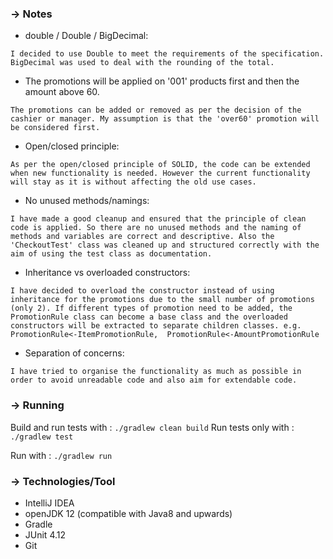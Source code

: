 ### -> Notes

- double / Double / BigDecimal:

```I decided to use Double to meet the requirements of the specification. BigDecimal was used to deal with the rounding of the total. ```


- The promotions will be applied on '001' products first and then the amount above 60.

```The promotions can be added or removed as per the decision of the cashier or manager. My assumption is that the 'over60' promotion will be considered first.```


- Open/closed principle:

``As per the open/closed principle of SOLID, the code can be extended when new functionality is needed. However the current functionality will stay as it is without affecting the old use cases.``

- No unused methods/namings:

``I have made a good cleanup and ensured that the principle of clean code is applied. So there are no unused methods and the naming of methods and variables are correct and descriptive. Also the 'CheckoutTest' class was cleaned up and structured correctly with the aim of using the test class as documentation.``


- Inheritance vs overloaded constructors:

``I have decided to overload the constructor instead of using inheritance for the promotions due to the small number of promotions (only 2). If different types of promotion need to be added, the PromotionRule class can become a base class and the overloaded constructors will be extracted to separate children classes. e.g. PromotionRule<-ItemPromotionRule, 
PromotionRule<-AmountPromotionRule``

- Separation of concerns:

``I have tried to organise the functionality as much as possible in order to avoid unreadable code and also aim for extendable code.``


### -> Running

Build and run tests with : `./gradlew clean build`
Run tests only with : `./gradlew test`

Run with : `./gradlew run`


### -> Technologies/Tool

- IntelliJ IDEA 
- openJDK 12 (compatible with Java8 and upwards)
- Gradle
- JUnit 4.12
- Git

